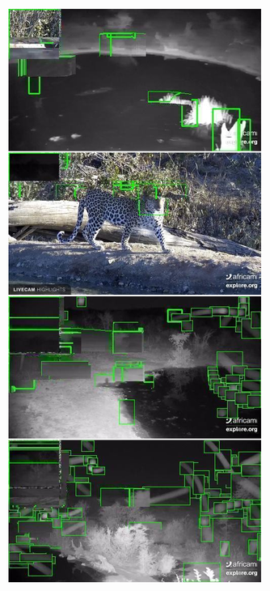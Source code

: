 ![20200730-232108-235113](in/20200730/20200730-232108-235113_0_.jpg)
![20200730-235118-000003](in/20200730/20200730-235118-000003_0_.jpg)
![20200731-000008-003013](in/20200731/20200731-000008-003013_0_.jpg)
![20200731-003018-010023](in/20200731/20200731-003018-010023_0_.jpg)
